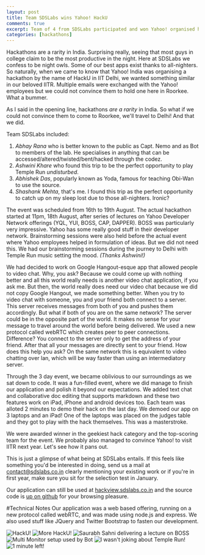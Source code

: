 ```yaml
---
layout: post
title: Team SDSLabs wins Yahoo! HackU
comments: true
excerpt: Team of 4 from SDSLabs participated and won Yahoo! organised hackathon called HackU.
categories: [hackathons]
---
```

Hackathons are a rarity in India. Surprising really, seeing that most guys in college claim to be the most productive in the night. Here at SDSLabs we confess to be night owls. Some of our best apps exist thanks to all-nighters. So naturally, when we came to know that Yahoo! India was organising a hackathon by the name of HackU in IIT Delhi, we wanted something similar in our beloved IITR. Multiple emails were exchanged with the Yahoo! employees but we could not convince them to hold one here in Roorkee. What a bummer. 

As I said in the opening line, hackathons _are a rarity_ in India. So what if we could not convince them to come to Roorkee, we'll travel to Delhi! And that we did.
<!--more-->

Team SDSLabs included:

1. *Abhay Rana* who is better known to the public as Capt. Nemo and as Bot to members of the lab. He specialises in anything that can be accessed/altered/twisted/bent/hacked through the codez.
2. *Ashwini Khare* who found this trip to be the perfect opportunity to play Temple Run _undisturbed_.
3. *Abhishek Das*, popularly known as Yoda, famous for teaching Obi-Wan to use the source.
4. *Shashank Mehta*, that's me. I found this trip as the perfect opportunity to catch up on my sleep lost due to those all-nighters. Ironic?

The event was scheduled from 16th to 19th August. The actual hackathon started at 11pm, 18th August, after series of lectures on Yahoo Developer Network offerings (YQL, YUI, BOSS, CAP, DAPPER). BOSS was particularly very impressive. Yahoo has some really good stuff in their developer network. Brainstorming sessions were also held before the actual event where Yahoo employees helped in formulation of ideas. But we did not need this. We had our brainstorming sessions during the journey to Delhi with Temple Run music setting the mood. _(Thanks Ashwini!)_

We had decided to work on Google Hangout-esque app that allowed people to video chat. Why, you ask? Because we could come up with nothing better and all this world really needs is another video chat application, if you ask me. But then, the world really does need our video chat because we did not copy Google Hangout, we made something better. When you try to video chat with someone, you and your friend both connect to a server. This server receives messages from both of you and pushes them accordingly. But what if both of you are on the same network? The server could be in the opposite part of the world. It makes no sense for your message to travel around the world before being delivered. We used a new protocol called webRTC which creates peer to peer connections. Difference? You connect to the server only to get the address of your friend. After that all your messages are directly sent to your friend. How does this help you ask? On the same network this is equivalent to video chatting over lan, which will be way faster than using an intermediatory server.

Through the 3 day event, we became oblivious to our surroundings as we sat down to code. It was a fun-filled event, where we did manage to finish our application and polish it beyond our expectations. We added text chat and collaborative doc editing that supports markdown and these two features work on iPad, iPhone and android devices too. Each team was alloted 2 minutes to demo their hack on the last day. We demoed our app on 3 laptops and an iPad! One of the laptops was placed on the judges table and they got to play with the hack themselves. This was a masterstroke. 

We were awarded winner in the geekiest hack category and the top-scoring team for the event. We probably also managed to convince Yahoo! to visit IITR next year. Let's see how it pans out.

This is just a glimpse of what being at SDSLabs entails. If this feels like something you'd be interested in doing, send us a mail at contact@sdslabs.co.in clearly mentioning your existing work or if you're in first year, make sure you sit for the selection test in January.

Our application can still be used at [hackview.sdslabs.co.in](http://hackview.sdslabs.co.in) and the source code is [up on github](https://github.com/sdslabs/hackview) for your browsing pleasure. 

#Technical Notes
Our application was a web based offering, running on a new protocol called webRTC, and was made using node.js and express. We also used stuff like JQuery and Twitter Bootstrap to fasten our development.

<div class="aligncenter">
	<img src="/images/posts/hacku/1.jpg" alt="HackU!">
	<img src="/images/posts/hacku/2.jpg" alt="More HackU!">
	<img src="/images/posts/hacku/4.jpg" alt="Saurabh Sahni delivering a lecture on BOSS">
	<img src="/images/posts/hacku/5.jpg" alt="Multi Monitor setup used by Bot">
	<img src="/images/posts/hacku/6.jpg" alt="I wasn't joking about Temple Run!">
	<img src="/images/posts/hacku/7.jpg" alt="1 minute left!">
</div>